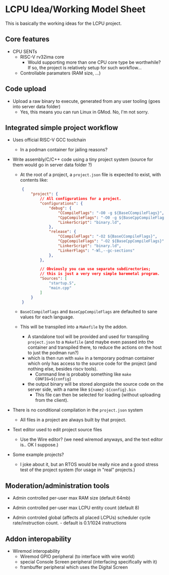 # LCPU Idea/Working Model Sheet

This is basically the working ideas for the LCPU project.

## Core features

- CPU SENTs
	- RISC-V rv32ima core
		- Would supporting more than one CPU core type be worthwhile? If so, the project is relatively setup for such workflow...
	- Controllable paramaters (RAM size, ...)

## Code upload

- Upload a raw binary to execute, generated from any user tooling (goes into server data folder)
	- Yes, this means you can run Linux in GMod. No, I'm not sorry.

## Integrated simple project workflow

- Uses official RISC-V GCC toolchain
	- In a podman container for jailing reasons?

- Write assembly/C/C++ code using a tiny project system (source for them would go in server data folder ?)
	- At the root of a project, a `project.json` file is expected to exist, with contents like:
	```json
		{
			"project": {
				// All configurations for a project.
				"configurations": {
					"debug": {
						"CCompileFlags": "-O0 -g ${BaseCCompileFlags}",
						"CppCompileFlags": "-O0 -g ${BaseCppCompileFlags}",
						"LinkerScript": "binary.ld",
					},
					"release": {
						"CCompileFlags": "-O2 ${BaseCCompileFlags}",
						"CppCompileFlags": "-O2 ${BaseCppCompileFlags}",
						"LinkerScript": "binary.ld",
						"LinkerFlags": "-Wl,--gc-sections"
					},
				},

				// Obviously you can use separate subdirectories;
				// this is just a very very simple baremetal program.
				"Sources": [
					"startup.S",
					"main.cpp"
				]
			}
		}
	```

	- `BaseCCompileFlags` and `BaseCppCompileFlags` are defaulted to sane values for each language.

	- This will be transpiled into a `Makefile` by the addon.
		- A standalone tool will be provided and used for transpiling `project.json` to a `Makefile` (and maybe even passed into the container and transpiled there, to reduce the actions on the host to just the podman run?)
		- which is then run with `make` in a temporary podman container which only has access to the source code for the project (and nothing else, besides riscv tools).
			- Command line is probably something like `make CONFIG=${config}`
		- the output binary will be stored alongside the source code on the server side, with a name like `${name}-${config}.bin`
			- This file can then be selected for loading (without uploading from the client).


- There is no conditional compilation in the `project.json` system
	- All files in a project are always built by that project.

- Text editor used to edit project source files
	- Use the Wire editor? (we need wiremod anyways, and the text editor is.. OK I suppose.)

- Some example projects?
	- I joke about it, but an RTOS would be really nice and a good stress test of the project system (for usage in "real" projects.)

## Moderation/administration tools
- Admin controlled per-user max RAM size (default 64mb)

- Admin controlled per-user max LCPU entity count (default 8)

- Admin controled global (affects all placed LCPUs) scheduler cycle rate/instruction count.
		- default is 0.1/1024 instructions

## Addon interopability

- Wiremod interopability
	- Wiremod GPIO peripheral (to interface with wire world)
	- special Console Screen peripheral (interfacing specifically with it)
	- frambuffer peripheral which uses the Digital Screen
